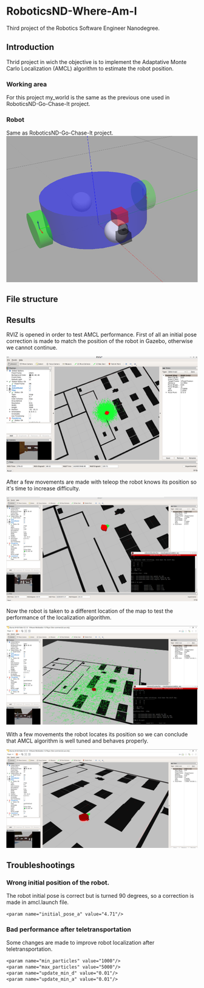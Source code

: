 # RoboticsND-Where-Am-I
Third project of the Robotics Software Engineer Nanodegree.


## Introduction
Thrid project in wich the objective is to implement the Adaptative Monte Carlo Localization (AMCL) algorithm to estimate the robot position. 

### Working area
For this project my_world is the same as the previous one used in RoboticsND-Go-Chase-It project.

### Robot
Same as RoboticsND-Go-Chase-It project.
![Robot](r2.png)

## File structure

## Results
RVIZ is opened in order to test AMCL performance. First of all an initial pose correction is made to match the position of the robot in Gazebo, otherwise we cannot continue.

![Robot](1.png)

After a few movements are made with teleop the robot knows its position so it's time to increase difficulty.

![Robot](2.png)

Now the robot is taken to a different location of the map to test the performance of the localization algorithm.

![Robot](3.png)

With a few movements the robot locates its position so we can conclude that AMCL algorithm is well tuned and behaves properly.

![Robot](4.png)


## Troubleshootings

### Wrong initial position of the robot.
The robot initial pose is correct but is turned 90 degrees, so a correction is made in amcl.launch file.

    <param name="initial_pose_a" value="4.71"/>
    
### Bad performance after teletransportation
Some changes are made to improve robot localization after teletransportation.

    <param name="min_particles" value="1000"/>
    <param name="max_particles" value="5000"/>
    <param name="update_min_d" value="0.01"/>
    <param name="update_min_a" value="0.01"/>
